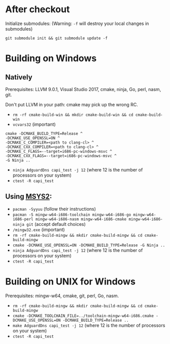 # After checkout
Initialize submodules: (Warning: `-f` will destroy your local changes in submodules)
```
git submodule init && git submodule update -f
```

# Building on Windows

## Natively
Prerequisites: LLVM 9.0.1, Visual Studio 2017, cmake, ninja, Go, perl, nasm, git.

Don't put LLVM in your path: cmake may pick up the wrong RC.

* `rm -rf cmake-build-win && mkdir cmake-build-win && cd cmake-build-win`
* `vcvars32` (important)
```
cmake -DCMAKE_BUILD_TYPE=Release ^
-DCMAKE_USE_OPENSSL=ON ^
-DCMAKE_C_COMPILER=<path to clang-cl> ^
-DCMAKE_CXX_COMPILER=<path to clang-cl> ^
-DCMAKE_C_FLAGS=--target=i686-pc-windows-msvc ^
-DCMAKE_CXX_FLAGS=--target=i686-pc-windows-msvc ^
-G Ninja ..
```
* `ninja AdguardDns capi_test -j 12` (where 12 is the number of processors on your system)
* `ctest -R capi_test`

## Using [MSYS2](https://www.msys2.org): 
* `pacman -Syyuu` (follow their instructions)
* `pacman -S mingw-w64-i686-toolchain mingw-w64-i686-go mingw-w64-i686-perl mingw-w64-i686-nasm mingw-w64-i686-cmake mingw-w64-i686-ninja git` (accept default choices)
* `/mingw32.exe` (important)
* `rm -rf cmake-build-mingw && mkdir cmake-build-mingw && cd cmake-build-mingw`
* `cmake -DCMAKE_USE_OPENSSL=ON -DCMAKE_BUILD_TYPE=Release -G Ninja ..`
* `ninja AdguardDns capi_test -j 12` (where 12 is the number of processors on your system)
* `ctest -R capi_test`

# Building on UNIX for Windows
Prerequisites: mingw-w64, cmake, git, perl, Go, nasm.
* `rm -rf cmake-build-mingw && mkdir cmake-build-mingw && cd cmake-build-mingw`
* `cmake -DCMAKE_TOOLCHAIN_FILE=../toolchain-mingw-w64-i686.cmake -DCMAKE_USE_OPENSSL=ON -DCMAKE_BUILD_TYPE=Release ..`
* `make AdguardDns capi_test -j 12` (where 12 is the number of processors on your system)
* `ctest -R capi_test`
